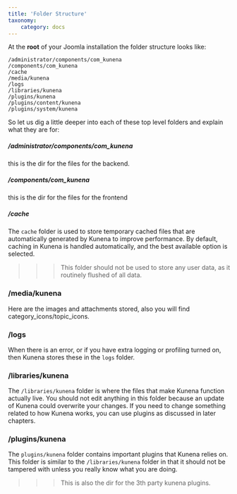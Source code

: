 ```yaml
---
title: 'Folder Structure'
taxonomy:
    category: docs
---
```


At the **root** of your Joomla installation the folder structure looks like:

```
/administrator/components/com_kunena
/components/com_kunena
/cache
/media/kunena
/logs
/libraries/kunena
/plugins/kunena
/plugins/content/kunena
/plugins/system/kunena
```

So let us dig a little deeper into each of these top level folders and explain what they are for:

##### /administrator/components/com_kunena

this is the dir for the files for the backend.


##### /components/com_kunena

this is the dir for the files for the frontend

##### /cache

The `cache` folder is used to store temporary cached files that are automatically generated by Kunena to improve performance.  By default, caching in Kunena is handled automatically, and the best available option is selected.

>>> This folder should not be used to store any user data, as it routinely flushed of all data.

### /media/kunena

Here are the images and attachments stored, also you will find category_icons/topic_icons. 

### /logs

When there is an error, or if you have extra logging or profiling turned on, then Kunena stores these in the `logs` folder.

### /libraries/kunena

The `/libraries/kunena` folder is where the files that make Kunena function actually live.  You should not edit anything in this folder because an update of Kunena could overwrite your changes.  If you need to change something related to how Kunena works, you can use plugins as discussed in later chapters.

### /plugins/kunena

The `plugins/kunena` folder contains important plugins that Kunena relies on.  This folder is similar to the `/libraries/kunena` folder in that it should not be tampered with unless you really know what you are doing.

>>> This is also the dir for the 3th party kunena plugins.
